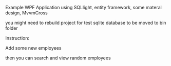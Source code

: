Example WPF Application using SQLlight, entity framework, some materal design, MvvmCross

you might need to rebuild project for test sqlite database to be moved to bin folder

Instruction:

Add some new employees

then you can search and view random employees
